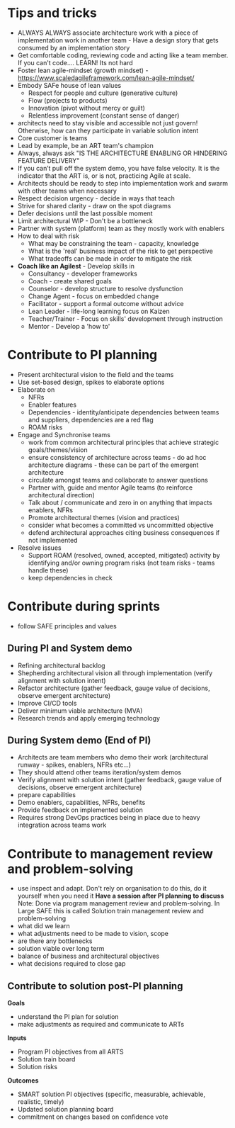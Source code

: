 # Tips and tricks
* ALWAYS ALWAYS associate architecture work with a piece of implementation work in another team - Have a design story that gets consumed by an implementation story
* Get comfortable coding, reviewing code and acting like a team member. If you can't code.... LEARN! Its not hard
* Foster lean agile-mindset (growth mindset) - https://www.scaledagileframework.com/lean-agile-mindset/
* Embody SAFe house of lean values
  * Respect for people and culture (generative culture) 
  * Flow (projects to products)
  * Innovation (pivot without mercy or guilt)
  * Relentless improvement (constant sense of danger)
* architects need to stay visible and accessible not just govern! Otherwise, how can they participate
  in variable solution intent
* Core customer is teams
* Lead by example, be an ART team's champion
* Always, always ask "IS THE ARCHITECTURE ENABLING OR HINDERING FEATURE DELIVERY"
* If you can’t pull off the system demo, you have false velocity. It is the indicator that the ART is,
  or is not, practicing Agile at scale.
* Architects should be ready to step into implementation work and swarm with other teams when necessary
* Respect decision urgency - decide in ways that teach
* Strive for shared clarity - draw on the spot diagrams
* Defer decisions until the last possible moment
* Limit architectural WIP - Don't be a bottleneck
* Partner with system (platform) team as they mostly work with enablers
* How to deal with risk
  * What may be constraining the team - capacity, knowledge
  * What is the 'real' business impact of the risk to get perspective
  * What tradeoffs can be made in order to mitigate the risk
* **Coach like an Agilest** - Develop skills in
  * Consultancy     - developer frameworks
  * Coach           - create shared goals
  * Counselor       - develop structure to resolve dysfunction
  * Change Agent    - focus on embedded change
  * Facilitator     - support a formal outcome without advice
  * Lean Leader     - life-long learning focus on Kaizen
  * Teacher/Trainer - Focus on skills' development through instruction
  * Mentor          - Develop a 'how to'

# Contribute to PI planning
* Present architectural vision to the field and the teams
* Use set-based design, spikes to elaborate options
* Elaborate on
  * NFRs
  * Enabler features
  * Dependencies - identity/anticipate dependencies between teams and suppliers, dependencies are a red flag
  * ROAM risks
* Engage and Synchronise teams
  * work from common architectural principles that achieve strategic goals/themes/vision
  * ensure consistency of architecture across teams - do ad hoc architecture diagrams - these can be part of the emergent architecture
  * circulate amongst teams and collaborate to answer questions
  * Partner with, guide and mentor Agile teams (to reinforce architectural direction)
  * Talk about / communicate and zero in on anything that impacts enablers, NFRs
  * Promote architectural themes (vision and practices)
  * consider what becomes a committed vs uncommitted objective
  * defend architectural approaches citing business consequences if not implemented
* Resolve issues
  * Support ROAM (resolved, owned, accepted, mitigated) activity by identifying and/or owning program risks (not team risks - teams handle these)
  * keep dependencies in check

# Contribute during sprints

* follow SAFE principles and values

## During PI and System demo
* Refining architectural backlog
* Shepherding architectural vision all through implementation (verify alignment with solution intent)
* Refactor architecture (gather feedback, gauge value of decisions, observe emergent architecture)
* Improve CI/CD tools
* Deliver minimum viable architecture (MVA)
* Research trends and apply emerging technology

## During System demo (End of PI)
* Architects are team members who demo their work (architectural runway - spikes, enablers, NFRs etc...)
* They should attend other teams iteration/system demos
* Verify alignment with solution intent (gather feedback, gauge value of decisions, observe emergent architecture)
* prepare capabilities
* Demo enablers, capabilities, NFRs, benefits
* Provide feedback on implemented solution
* Requires strong DevOps practices being in place due to heavy integration across teams work

# Contribute to management review and problem-solving
* use inspect and adapt. Don't rely on organisation to do this, do it yourself when you need it
**Have a session after PI planning to discuss**
Note: Done via program management review and problem-solving. In Large SAFE this is called
Solution train management review and problem-solving
* what did we learn
* what adjustments need to be made to vision, scope
* are there any bottlenecks
* solution viable over long term
* balance of business and architectural objectives
* what decisions required to close gap

## Contribute to solution post-PI planning
**Goals**
* understand the PI plan for solution
* make adjustments as required and communicate to ARTs

**Inputs**
* Program PI objectives from all ARTS
* Solution train board
* Solution risks

**Outcomes**
* SMART solution PI objectives (specific, measurable, achievable, realistic, timely)
* Updated solution planning board
* commitment on changes based on confidence vote